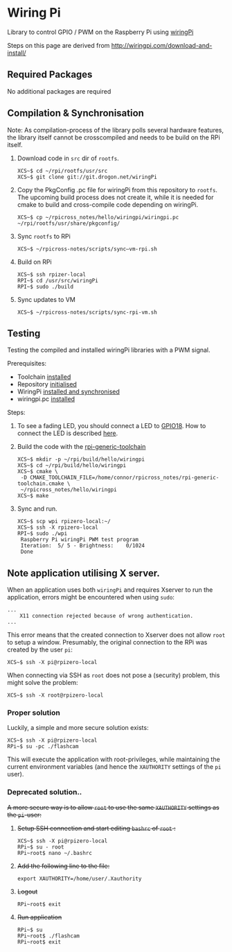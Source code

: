 # Wiring Pi
Library to control GPIO / PWM on the Raspberry Pi using [wiringPi](http://wiringpi.com/)

Steps on this page are derived from http://wiringpi.com/download-and-install/

## Required Packages

No additional packages are required

## Compilation & Synchronisation

Note: As compilation-process of the library polls several hardware features, the library itself cannot be crosscompiled and needs to be build on the RPi itself.

1. Download code in `src` dir of `rootfs`.
    ```
    XCS~$ cd ~/rpi/rootfs/usr/src
    XCS~$ git clone git://git.drogon.net/wiringPi
    ```

1. Copy the PkgConfig .pc file for wiringPi from this repository to `rootfs`. The upcoming build process does not create it, while it is needed for cmake to build and cross-compile code depending on wiringPi.
    ```
    XCS~$ cp ~/rpicross_notes/hello/wiringpi/wiringpi.pc ~/rpi/rootfs/usr/share/pkgconfig/
    ```

1. Sync `rootfs` to RPi
    ```
    XCS~$ ~/rpicross-notes/scripts/sync—vm-rpi.sh
    ```

1. Build on RPi
    ```
    XCS~$ ssh rpizer-local
    RPI~$ cd /usr/src/wiringPi
    RPI~$ sudo ./build
    ```

1. Sync updates to VM
    ```
    XCS~$ ~/rpicross-notes/scripts/sync-rpi-vm.sh
    ```

## Testing
Testing the compiled and installed wiringPi libraries with a PWM signal.

Prerequisites: 
- Toolchain [installed](04-xc-setup.md#required-packages)
- Repository [initialised](04-xc-setup.md#init-repository)
- WiringPi [installed and synchronised](#compilation--synchronisation)
- wiringpi.pc [installed](#compilation--synchronisation)

Steps:

1. To see a fading LED, you should connect a LED to [GPIO18](https://pinout.xyz/). How to connect the LED is described [here](https://thepihut.com/blogs/raspberry-pi-tutorials/27968772-turning-on-an-led-with-your-raspberry-pis-gpio-pins).

1. Build the code with the [rpi-generic-toolchain](rpi-generic-toolchain.cmake)
    ```
    XCS~$ mkdir -p ~/rpi/build/hello/wiringpi
    XCS~$ cd ~/rpi/build/hello/wiringpi
    XCS~$ cmake \
     -D CMAKE_TOOLCHAIN_FILE=/home/connor/rpicross_notes/rpi-generic-toolchain.cmake \
     ~/rpicross_notes/hello/wiringpi
    XCS~$ make
    ```

1. Sync and run.
    ```
    XCS~$ scp wpi rpizero-local:~/ 
    XCS~$ ssh -X rpizero-local
    RPI~$ sudo ./wpi
     Raspberry Pi wiringPi PWM test program
     Iteration:  5/ 5 - Brightness:    0/1024
     Done
   ```
   
## Note application utilising X server.

When an application uses both `wiringPi` and requires Xserver to run the application, errors might be encountered when using `sudo`:
```
...
    X11 connection rejected because of wrong authentication.
...
```
This error means that the created connection to Xserver does not allow `root` to setup a window. Presumably, the original connection to the RPi was created by the user `pi`:
```
XCS~$ ssh -X pi@rpizero-local
```
When connecting via SSH as `root` does not pose a (security) problem, this might solve the problem:
```
XCS~$ ssh -X root@rpizero-local
```

### Proper solution

Luckily, a simple and more secure solution exists:
```
XCS~$ ssh -X pi@rpizero-local
RPi~$ su -pc ./flashcam
```
This will execute the application with root-privileges, while maintaining the current environment variables (and hence the `XAUTHORITY` settings of the `pi` user).

### Deprecated solution..
~~A more secure way is to allow `root` to use the same `XAUTHORITY` settings as the `pi`-user:~~

1. ~~Setup SSH connection and start editing `bashrc` of `root` :~~
    ```
    XCS~$ ssh -X pi@rpizero-local
    RPi~$ su - root
    RPi~root$ nano ~/.bashrc
    ```
1. ~~Add the following line to the file:~~
    ```
    export XAUTHORITY=/home/user/.Xauthority
    ```
1. ~~Logout~~
    ```
    RPi~root$ exit
    ```
1. ~~Run application~~
    ```
    RPi~$ su
    RPi~root$ ./flashcam
    RPi~root$ exit
    ```
